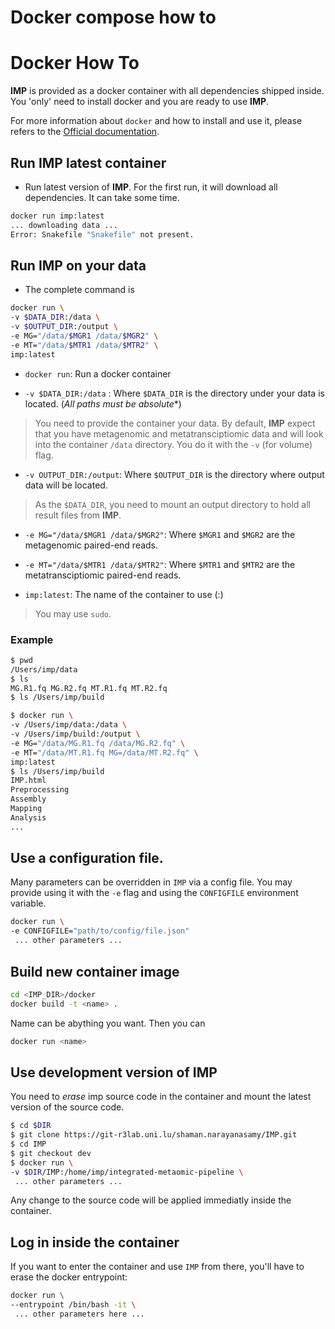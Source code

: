 # Docker compose how to


# Docker How To

**IMP** is provided as a docker container with all dependencies shipped inside.
You 'only' need to install docker and you are ready to use **IMP**.

For more information about `docker` and how to install and use it, please refers to the [Official documentation](https://docs.docker.com/).


## Run IMP latest container

* Run latest version of **IMP**. For the first run, it will download all dependencies. It can take some time.
```bash
docker run imp:latest
... downloading data ...
Error: Snakefile "Snakefile" not present.
```

## Run IMP on your data

* The complete command is

```bash
docker run \
-v $DATA_DIR:/data \
-v $OUTPUT_DIR:/output \
-e MG="/data/$MGR1 /data/$MGR2" \
-e MT="/data/$MTR1 /data/$MTR2" \
imp:latest
```
* `docker run`: Run a docker container

* `-v $DATA_DIR:/data` : Where `$DATA_DIR` is the directory under your data is located. (*All paths must be absolute**)

>You need to provide the container your data. By default, **IMP** expect that you have metagenomic and metatransciptiomic data and will look into the container `/data` directory. You do it with the `-v` (for volume) flag.

* `-v OUTPUT_DIR:/output`: Where `$OUTPUT_DIR` is the directory where output data will be located.

> As the `$DATA_DIR`, you need to mount an output directory to hold all result files from **IMP**.

* `-e MG="/data/$MGR1 /data/$MGR2"`: Where `$MGR1` and `$MGR2` are the metagenomic paired-end reads.

* `-e MT="/data/$MTR1 /data/$MTR2"`: Where `$MTR1` and `$MTR2` are the metatransciptiomic paired-end reads.

* `imp:latest`: The name of the container to use (<name>:<version>)

> You may use `sudo`.

### Example


```bash
$ pwd
/Users/imp/data
$ ls
MG.R1.fq MG.R2.fq MT.R1.fq MT.R2.fq
$ ls /Users/imp/build

$ docker run \
-v /Users/imp/data:/data \
-v /Users/imp/build:/output \
-e MG="/data/MG.R1.fq /data/MG.R2.fq" \
-e MT="/data/MT.R1.fq MG=/data/MT.R2.fq" \
imp:latest
$ ls /Users/imp/build
IMP.html
Preprocessing
Assembly
Mapping
Analysis
...
```

## Use a configuration file.
Many parameters can be overridden in `IMP` via a config file. You may provide using it with the `-e` flag and using the `CONFIGFILE` environment variable.

```bash
docker run \
-e CONFIGFILE="path/to/config/file.json"
 ... other parameters ...
```
## Build new container image

```bash
cd <IMP_DIR>/docker
docker build -t <name> .
```
Name can be abything you want. Then you can

```bash
docker run <name>
```

## Use development version of IMP

You need to *erase* imp source code in the container and mount the latest version of the source code.


```bash
$ cd $DIR
$ git clone https://git-r3lab.uni.lu/shaman.narayanasamy/IMP.git
$ cd IMP
$ git checkout dev
$ docker run \
-v $DIR/IMP:/home/imp/integrated-metaomic-pipeline \
 ... other parameters ...

```
Any change to the source code will be applied immediatly inside the container.

## Log in inside the container

If you want to enter the container and use `IMP` from there, you'll have to erase the docker entrypoint:

```bash
docker run \
--entrypoint /bin/bash -it \
 ... other parameters here ...
```
